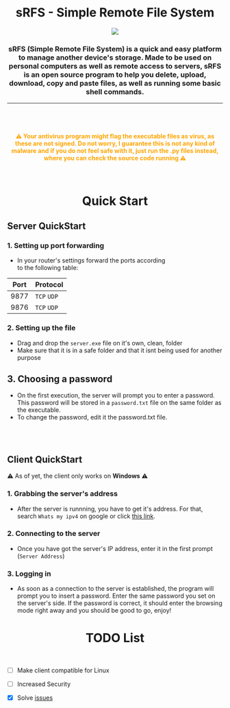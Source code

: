 <h1 align=center> sRFS - Simple Remote File System </h1>

<p align="center">
  <img src="https://user-images.githubusercontent.com/76400414/180086374-fad46b2e-2d54-4d30-a0e1-2ca39e554da4.png" />
</p>
<h3 align="center" > sRFS (Simple Remote File System) is a quick and easy platform to manage another device's storage.
Made to be used on personal computers as well as remote access to servers, sRFS is an open source program to help you delete, upload, download, copy and paste files, as well as running some basic shell commands. </h3>

<hr>
<br><br>

  
<h4 align="center" style="color:orange">⚠️ Your antivirus program might flag the executable files as virus, as these are not signed. Do not worry, I guarantee this is not any kind of malware and if you do not feel safe with it, just run the .py files instead, where you can check the source code running ⚠️</h4>

<br>

<h1 align=center> Quick Start </h1> 

## Server QuickStart

### 1. Setting up port forwarding

  - In your router's settings forward the ports according <br>
  to the following table: 
  
  | Port | Protocol    |
  |------|-------------| 
  | 9877 | `TCP` `UDP` | 
  | 9876 | `TCP` `UDP` |
  

### 2. Setting up the file
 - Drag and drop the `server.exe` file on it's own, clean, folder 
 - Make sure that it is in a safe folder and that it isnt being used for another purpose
 
## 3. Choosing a password
 - On the first execution, the server will prompt you to enter a password. This password will be stored in a `password.txt` file on the same folder as the executable.
 - To change the password, edit it the password.txt file.
 


<br><br>
## Client QuickStart 

⚠️ As of yet, the client only works on **Windows** ⚠️

### 1. Grabbing the server's address 
 - After the server is runnning, you have to get it's address. For that, search `Whats my ipv4` on google or click [this link](https://www.google.com/search?q=whats+my+ipv4&oq=whats+my+ipv4).

### 2. Connecting to the server
 - Once you have got the server's IP address, enter it in the first prompt (`Server Address`)
 
### 3. Logging in
 - As soon as a connection to the server is established, the program will prompt you to insert a password. Enter the same password you set on the server's side. If the password is correct, it should enter the browsing mode right away and you should be good to go, enjoy!

  
<h1 align=center> TODO List </h1> 
<br> 


- [ ] Make client compatible for Linux
- [ ] Increased Security
- [x] Solve [issues](https://github.com/vicenterendo/sRFS/issues) 


